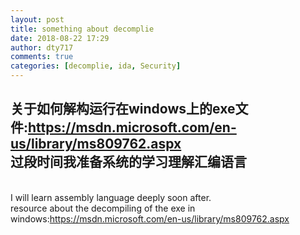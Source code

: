 ```yaml
---
layout: post
title: something about decomplie
date: 2018-08-22 17:29
author: dty717
comments: true
categories: [decomplie, ida, Security]
---
```

关于如何解构运行在windows上的exe文件:<a href="https://msdn.microsoft.com/en-us/library/ms809762.aspx">https://msdn.microsoft.com/en-us/library/ms809762.aspx</a>
<br>
过段时间我准备系统的学习理解汇编语言
<br>
-------
<br>
I will learn assembly language deeply soon after.
<br>
resource about the decompiling of the exe in windows:<a href="https://msdn.microsoft.com/en-us/library/ms809762.aspx">https://msdn.microsoft.com/en-us/library/ms809762.aspx</a>
